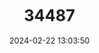 ---
title: "34487"
category: "Ficus panurensis"
draft: false
date: 2024-02-22 13:03:50
languages:
  Spanish; Castilian: ["Figueira-de-panure"]
---